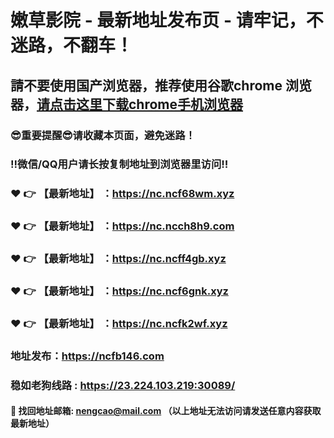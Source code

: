 # 嫩草影院 - 最新地址发布页 - 请牢记，不迷路，不翻车！

## 請不要使用国产浏览器，推荐使用谷歌chrome 浏览器，<a href = "https://www.google.cn/chrome/">请点击这里下载chrome手机浏览器</a>

### :sunglasses:重要提醒:sunglasses:请收藏本页面，避免迷路！
### ‼️微信/QQ用户请长按复制地址到浏览器里访问‼️

### :heart: :point_right: 【最新地址】 ：https://nc.ncf68wm.xyz
### :heart: :point_right: 【最新地址】 ：https://nc.ncch8h9.com
### :heart: :point_right: 【最新地址】 ：https://nc.ncff4gb.xyz
### :heart: :point_right: 【最新地址】 ：https://nc.ncf6gnk.xyz
### :heart: :point_right: 【最新地址】 ：https://nc.ncfk2wf.xyz

### 地址发布：https://ncfb146.com
### 稳如老狗线路 : https://23.224.103.219:30089/

#### :e-mail: __找回地址邮箱: nengcao@mail.com （以上地址无法访问请发送任意内容获取最新地址）__
